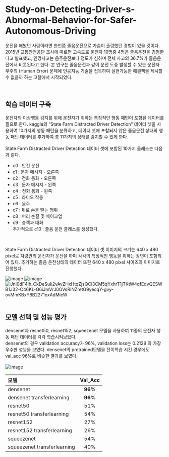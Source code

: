 # Study-on-Detecting-Driver-s-Abnormal-Behavior-for-Safer-Autonomous-Driving

운전을 해봤던 사람이라면 한번쯤 졸음운전으로 가슴이 출렁했던 경험이 있을 것이다. 2015년 교통안전공단 조사에 따르면 고속도로 운전자 10명중 4명은 졸음운전을 경험한다고 발표했고, 인명사고는 음주운전보다 정도가 심하며 전체 사고의 36.7%가 졸음운전에서 비롯된다고 한다. 본 연구는 졸음운전과 같이 운전 도중 발생할 수 있는 운전자 부주의 (Human Error) 문제에 인공지능 기술을 접목하여 실현가능한 해결책을 제시할 수 없을까 하는 고찰에서 시작되었다.<br/>

<br/>

## 학습 데이터 구축

운전자의 이상행동 감지를 위해 운전자가 취하는 특징적인 행동 패턴이 포함된 데이터를 필요로 한다. kaggle의 “State Farm Distracted Driver Detection" 데이터 셋을 사용하여 10가지의 행동 패턴을 분류하고, 데이터 셋에 포함되지 않은 졸음운전 상태의 행동 패턴 데이터를 추가하여 총 11가지의 상태를 감지할 수 있게 한다.<br/>
<br/>
State Farm Distracted Driver Detection 데이터 셋에 포함된 10가지 클래스는 다음과 같다.
 - c0 : 안전 운전
 - c1 : 문자 메시지 - 오른쪽
 - c2 : 전화 통화 - 오른쪽
 - c3 : 문자 메시지 - 왼쪽
 - c4 : 전화 통화 - 왼쪽
 - c5 : 라디오 작동
 - c6 : 음주
 - c7 : 뒤로 손을 뻗는 행위
 - c8 : 머리 손질 및 메이크업
 - c9 : 승객과 대화<br/>
추가적으로 c10 : 졸음 운전 클래스를 생성했다.<br/>
<br/>

State Farm Distracted Driver Detection 데이터 셋 이미지의 크기는  640 x 480 pixel로  차량안의 운전자가 운전을 하며 각각의 특징적인 행동을 취하는 장면이 포함되어 있다.
추가하는 졸음 운전상태의 데이터 또한 640 x 480 pixel 사이즈의 이미지로 진행했다. <br/>

![image](https://user-images.githubusercontent.com/69569278/163129770-db3f4d73-6710-40d1-9fa9-1b4ed7a40e9d.png)
![image](https://user-images.githubusercontent.com/69569278/163129833-bfb08a87-a189-4df3-9cbf-984535877a37.png)
![JnI0dF4lh_CkDeSuk2vAvZHxHtqZjsQCi3CM5qYxhrT1jTKtW4qfEdvQESWB1J32-C46KL-G6iJmVrJ0OVsRINZretG9yecqY-gvy-ovMmKBxY8B2271oxAdMieW](https://user-images.githubusercontent.com/69569278/163130395-9d817297-89ac-4ec6-b1fc-99f7d17adbfb.png) <br/>
<br/>

## 모델 선택 및 성능 평가

densenet과 resnet50, resnet152, squeezenet 모델을 사용하여 11종의 운전자 행동 패턴 데이터를 각각 학습시켜보았다.<br/>
densenet의 경우 validation accuracy가 96%, validation loss는 0.2129 의 가장 우수한 성능을 보였다. densenet의 pretrained모델을 전이학습 시킨 경우에도 val_acc 96%로 비슷한 결과를 보였다.<br/>
<br/>
![image](https://user-images.githubusercontent.com/69569278/163131013-81a0663a-3c61-4b41-8f1c-d3b8afc4c7e1.png) <br/>

|모델|Val_Acc|
|:---|:---:|
|densenet|**96%**|
|densenet transferlearning|**96%**|
|resnet50|51%|
|resnet50 transferlearning|54%|
|resnet152|27%|
|resnet152 transferlearning|26%|
|squeezenet|54%|
|squeezenet transferlearning|40%|

<br/><br/>

